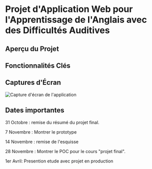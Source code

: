 # Projet d'Application Web pour l'Apprentissage de l'Anglais avec des Difficultés Auditives

## Aperçu du Projet

## Fonctionnalités Clés


## Captures d'Écran

![Capture d'écran de l'application](screenshot.png)

## Dates importantes
31 Octobre : remise du résumé du projet final.

7 Novembre : Montrer le prototype

14 Novembre : remise de l'esquisse

28 Novembre : Montrer le POC pour le cours "projet final".

1er Avril: Presention etude avec projet en production 